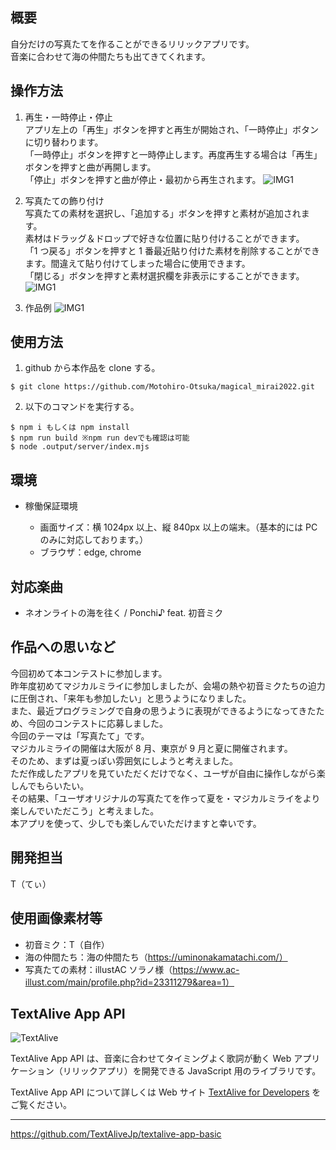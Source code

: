 ## 概要

自分だけの写真たてを作ることができるリリックアプリです。<br>
音楽に合わせて海の仲間たちも出てきてくれます。

## 操作方法

1. 再生・一時停止・停止<br>
   アプリ左上の「再生」ボタンを押すと再生が開始され、「一時停止」ボタンに切り替わります。<br>
   「一時停止」ボタンを押すと一時停止します。再度再生する場合は「再生」ボタンを押すと曲が再開します。<br>
   「停止」ボタンを押すと曲が停止・最初から再生されます。
   ![IMG1](/readme-images/screenshot-1.png)

2. 写真たての飾り付け<br>
   写真たての素材を選択し、「追加する」ボタンを押すと素材が追加されます。<br>
   素材はドラッグ＆ドロップで好きな位置に貼り付けることができます。<br>
   「1 つ戻る」ボタンを押すと 1 番最近貼り付けた素材を削除することができます。間違えて貼り付けてしまった場合に使用できます。<br>
   「閉じる」ボタンを押すと素材選択欄を非表示にすることができます。<br>
   ![IMG1](/readme-images/screenshot-2.png)

3. 作品例
   ![IMG1](/readme-images/screenshot-3.png)

## 使用方法

1. github から本作品を clone する。

```
$ git clone https://github.com/Motohiro-Otsuka/magical_mirai2022.git
```

2. 以下のコマンドを実行する。

```
$ npm i もしくは npm install
$ npm run build ※npm run devでも確認は可能
$ node .output/server/index.mjs
```

## 環境

- 稼働保証環境

  - 画面サイズ：横 1024px 以上、縦 840px 以上の端末。（基本的には PC のみに対応しております。）
  - ブラウザ：edge, chrome

## 対応楽曲

- ネオンライトの海を往く / Ponchi♪ feat. 初音ミク

## 作品への思いなど

今回初めて本コンテストに参加します。<br>
昨年度初めてマジカルミライに参加しましたが、会場の熱や初音ミクたちの迫力に圧倒され、「来年も参加したい」と思うようになりました。<br>
また、最近プログラミングで自身の思うように表現ができるようになってきたため、今回のコンテストに応募しました。<br>
今回のテーマは「写真たて」です。<br>
マジカルミライの開催は大阪が 8 月、東京が 9 月と夏に開催されます。<br>
そのため、まずは夏っぽい雰囲気にしようと考えました。<br>
ただ作成したアプリを見ていただくだけでなく、ユーザが自由に操作しながら楽しんでもらいたい。<br>
その結果、「ユーザオリジナルの写真たてを作って夏を・マジカルミライをより楽しんでいただこう」と考えました。<br>
本アプリを使って、少しでも楽しんでいただけますと幸いです。

## 開発担当

T（てぃ）

## 使用画像素材等

- 初音ミク：T（自作）
- 海の仲間たち：海の仲間たち（https://uminonakamatachi.com/）
- 写真たての素材：illustAC ソラノ様（https://www.ac-illust.com/main/profile.php?id=23311279&area=1）

## TextAlive App API

![TextAlive](https://i.gyazo.com/thumb/1000/5301e6f642d255c5cfff98e049b6d1f3-png.png)

TextAlive App API は、音楽に合わせてタイミングよく歌詞が動く Web アプリケーション（リリックアプリ）を開発できる JavaScript 用のライブラリです。

TextAlive App API について詳しくは Web サイト [TextAlive for Developers](https://developer.textalive.jp/) をご覧ください。

---

https://github.com/TextAliveJp/textalive-app-basic
